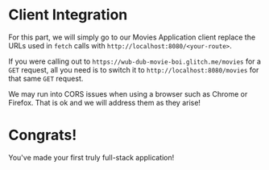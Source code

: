 # Client Integration 

For this part, we will simply go to our Movies Application client replace the URLs used in `fetch` calls with `http://localhost:8080/<your-route>`.

If you were calling out to `https://wub-dub-movie-boi.glitch.me/movies` for a `GET` request, all you need is to switch it to `http://localhost:8080/movies` for that same `GET` request.

We may run into CORS issues when using a browser such as Chrome or Firefox. That is ok and we will address them as they arise!

# Congrats!

You've made your first truly full-stack application! 
